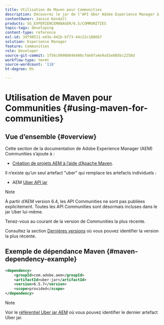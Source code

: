 ```yaml
---
title: Utilisation de Maven pour Communities
description: Découvrez le jar de l’API Uber Adobe Experience Manager à utiliser dans Communities.
contentOwner: Janice Kendall
products: SG_EXPERIENCEMANAGER/6.5/COMMUNITIES
topic-tags: developing
content-type: reference
exl-id: 3df90511-e43e-442b-bf73-44c22c1886b7
solution: Experience Manager
feature: Communities
role: Developer
source-git-commit: 1f56c99980846400cfde8fa4e9a55e885bc2258d
workflow-type: tm+mt
source-wordcount: '118'
ht-degree: 0%

---
```


# Utilisation de Maven pour Communities {#using-maven-for-communities}

## Vue d’ensemble {#overview}

Cette section de la documentation de Adobe Experience Manager (AEM) Communities s’ajoute à :

* [Création de projets AEM à l’aide d’Apache Maven](../../help/sites-developing/ht-projects-maven.md).

Il n’existe qu’un seul artefact &quot;uber&quot; qui remplace les artefacts individuels :

* AEM [&#x200B; Uber API jar](../../help/sites-developing/ht-projects-maven.md#what-is-the-uberjar)

>[!NOTE]
>
>À partir d’AEM version 6.4, les API Communities ne sont pas publiées explicitement. Toutes les API Communities sont désormais incluses dans le jar Uber lui-même.
>
>Tenez-vous au courant de la version de Communities la plus récente.
>
>Consultez la section [Dernières versions](deploy-communities.md#latest-releases) où vous pouvez identifier la version la plus récente.

## Exemple de dépendance Maven {#maven-dependency-example}

```xml
<dependency>
    <groupId>com.adobe.aem</groupId>
    <artifactId>uber-jar</artifactId>
    <version>6.5.7</version>
    <scope>provided</scope>
</dependency>
```

>[!NOTE]
>
>Voir le [référentiel Uber jar AEM](https://mvnrepository.com/artifact/com.adobe.aem/uber-jar) où vous pouvez identifier le dernier artefact Uber jar.

<!--
There are now two "uber" artifacts that replace individual artifacts:

* AEM [Communities API jar](#communities-api-jar-artifact)
* AEM [Uber API jar](../../help/sites-developing/ht-projects-maven.md#what-is-the-uberjar)

## Communities API Jar Artifact {#communities-api-jar-artifact}

Following is an example of a GAV for the AEM Communities API jar:

```xml
<dependency>
    <groupId>com.adobe.cq.social</groupId>
    <artifactId>cq-socialcommunities-api</artifactId>
    <version>1.11.170</version>
    <scope>provided</scope>
</dependency>

```

Ensure thet the version specified corresponds with the Communities package version installed for AEM Communities. To verify the installed version number:

1. Log in with adminstrative privileges.
1. Browse to [Package Manager](../../help/sites-administering/package-manager.md). For example, [http://localhost:4502/crx/packmgr/](http://localhost:4502/crx/packmgr/)

1. Locate the package: `cq-socialcommunities-pkg-1.x.xxx`
1. Extract the version from the package name:
   * First version for AEM 6.3 is version 1.11.170.
   * Feature packs is versions 1.12.xxx.

>[!NOTE]
>
>It is recommended to keep up-to-date with the most recent Communities release.
>
>Visit the [Latest Releases](deploy-communities.md#latest-releases) section to identify the most recent version.

## Maven Dependency Example {#maven-dependency-example}

The Communities API jar must be specified before the Uber API jar.

```xml
<dependency>
    <groupId>com.adobe.cq.social</groupId>
    <artifactId>cq-socialcommunities-api</artifactId>
    <version>1.11.170</version>
    <scope>provided</scope>
</dependency>
<dependency>
    <groupId>com.adobe.aem</groupId>
    <artifactId>uber-jar</artifactId>
    <version>6.3.0</version>
    <scope>provided</scope>
    <classifier>apis</classifier>
</dependency>
```
-->
